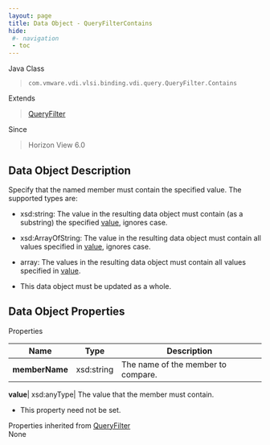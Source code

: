 ```yaml
---
layout: page
title: Data Object - QueryFilterContains
hide:
 #- navigation
 - toc
---
```






Java Class  
> `com.vmware.vdi.vlsi.binding.vdi.query.QueryFilter.Contains`

Extends  
> [QueryFilter](vdi.query.QueryFilter.Filter.md)

Since  
> Horizon View 6.0


## Data Object Description 

Specify that the named member must contain the specified value. The supported types are: 

  * xsd:string: The value in the resulting data object must contain (as a substring) the specified [value](vdi.query.QueryFilter.Contains.md#value), ignores case.
  * xsd:ArrayOfString: The value in the resulting data object must contain all values specified in [value](vdi.query.QueryFilter.Contains.md#value), ignores case.
  * array: The values in the resulting data object must contain all values specified in [value](vdi.query.QueryFilter.Contains.md#value).


  * This data object must be updated as a whole.



## Data Object Properties

Properties

Name |  Type |  Description   
---|---|---  
**memberName**|  xsd:string|  The name of the member to compare.   
  
**value**|  xsd:anyType|  The value that the member must contain.   


* This property need not be set.

  
Properties inherited from [QueryFilter](vdi.query.QueryFilter.Filter.md)  
None  
  
  
 
  
  
